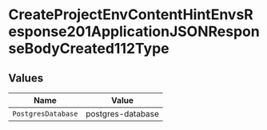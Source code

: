 # CreateProjectEnvContentHintEnvsResponse201ApplicationJSONResponseBodyCreated112Type


## Values

| Name               | Value              |
| ------------------ | ------------------ |
| `PostgresDatabase` | postgres-database  |